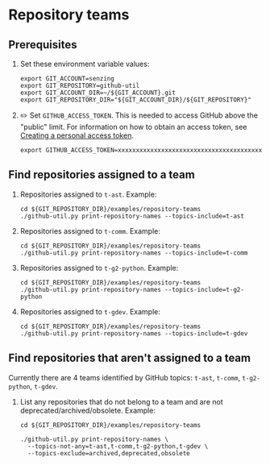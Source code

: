 # Repository teams

## Prerequisites

1. Set these environment variable values:

    ```console
    export GIT_ACCOUNT=senzing
    export GIT_REPOSITORY=github-util
    export GIT_ACCOUNT_DIR=~/${GIT_ACCOUNT}.git
    export GIT_REPOSITORY_DIR="${GIT_ACCOUNT_DIR}/${GIT_REPOSITORY}"
    ```

1. :pencil2: Set `GITHUB_ACCESS_TOKEN`.
   This is needed to access GitHub above the "public" limit.
   For information on how to obtain an access token, see
   [Creating a personal access token](https://docs.github.com/en/github/authenticating-to-github/keeping-your-account-and-data-secure/creating-a-personal-access-token).

    ```console
    export GITHUB_ACCESS_TOKEN=xxxxxxxxxxxxxxxxxxxxxxxxxxxxxxxxxxxxxxxx
    ```

## Find repositories assigned to a team

1. Repositories assigned to `t-ast`.
   Example:

    ```console
    cd ${GIT_REPOSITORY_DIR}/examples/repository-teams
    ./github-util.py print-repository-names --topics-include=t-ast
    ```

1. Repositories assigned to `t-comm`.
   Example:

    ```console
    cd ${GIT_REPOSITORY_DIR}/examples/repository-teams
    ./github-util.py print-repository-names --topics-include=t-comm
    ```

1. Repositories assigned to `t-g2-python`.
   Example:

    ```console
    cd ${GIT_REPOSITORY_DIR}/examples/repository-teams
    ./github-util.py print-repository-names --topics-include=t-g2-python
    ```

1. Repositories assigned to `t-gdev`.
   Example:

    ```console
    cd ${GIT_REPOSITORY_DIR}/examples/repository-teams
    ./github-util.py print-repository-names --topics-include=t-gdev
    ```

## Find repositories that aren't assigned to a team

Currently there are 4 teams identified by GitHub topics:  `t-ast`, `t-comm`, `t-g2-python`, `t-gdev`.

1. List any repositories that do not belong to a team and are not deprecated/archived/obsolete.
   Example:

    ```console
    cd ${GIT_REPOSITORY_DIR}/examples/repository-teams

    ./github-util.py print-repository-names \
      --topics-not-any=t-ast,t-comm,t-g2-python,t-gdev \
      --topics-exclude=archived,deprecated,obsolete
    ```
